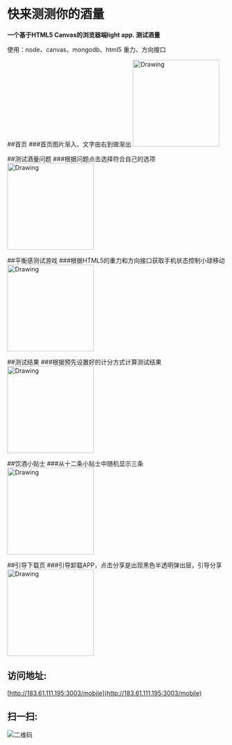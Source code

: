 快来测测你的酒量
=============

**一个基于HTML5 Canvas的浏览器端light app. 测试酒量**

使用：node、canvas、mongodb、html5 重力、方向接口

##首页
###首页图片渐入、文字由右到做渐出
<img src="http://183.61.111.195:3003/static/markdown/%E9%A6%96%E9%A1%B51.png" alt="Drawing" width="200px"/>

##测试酒量问题
###根据问题点击选择符合自己的选项
<img src="http://183.61.111.195:3003/static/markdown/%E9%97%AE%E9%A2%981.png" alt="Drawing" width="200px"/>

##平衡感测试游戏
###根据HTML5的重力和方向接口获取手机状态控制小球移动
<img src="http://183.61.111.195:3003/static/markdown/%E5%B9%B3%E8%A1%A1%E6%B5%8B%E8%AF%95.png" alt="Drawing" width="200px"/>

##测试结果
###根据预先设置好的计分方式计算测试结果
<img src="http://183.61.111.195:3003/static/markdown/%E6%B5%8B%E8%AF%95%E7%BB%93%E6%9E%9C.png" alt="Drawing" width="200px"/>

##饮酒小贴士
###从十二条小贴士中随机显示三条
<img src="http://183.61.111.195:3003/static/markdown/%E5%B0%8F%E8%B4%B4%E5%A3%AB.png" alt="Drawing" width="200px"/>

##引导下载页
###引导卸载APP，点击分享是出现黑色半透明弹出层，引导分享
<img src="http://183.61.111.195:3003/static/markdown/%E5%BC%95%E5%AF%BC%E4%B8%8B%E8%BD%BD5.26.png" alt="Drawing" width="200px"/>

访问地址: 
--------

[http://183.61.111.195:3003/mobile](http://183.61.111.195:3003/mobile)


扫一扫:   
------
	
![二维码](http://183.61.111.195:3003/static/img/barcode.png)


